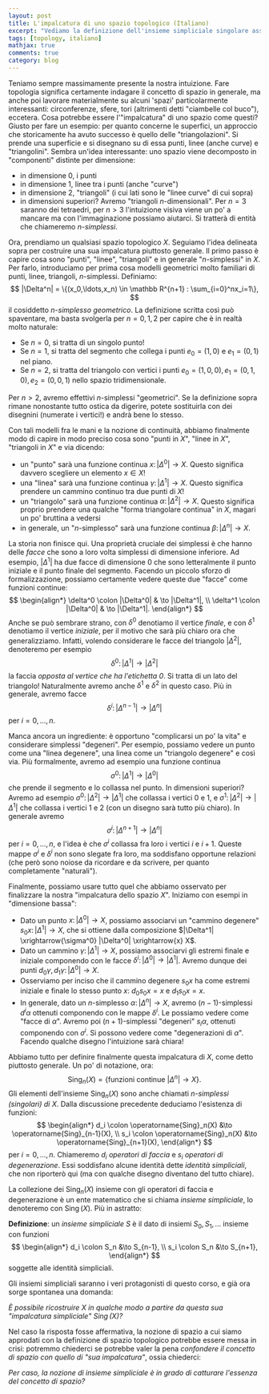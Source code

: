 ```yaml
---
layout: post
title: L'impalcatura di uno spazio topologico (Italiano)
excerpt: "Vediamo la definizione dell'insieme simpliciale singolare associato ad uno spazio topologico (post in italiano)"
tags: [topology, italiano]
mathjax: true
comments: true
category: blog
---
```


Teniamo sempre massimamente presente la nostra intuizione. Fare topologia significa certamente indagare il concetto di spazio in generale, ma anche poi lavorare materialmente su alcuni 'spazi' particolarmente interessanti: circonferenze, sfere, tori (altrimenti detti "ciambelle col buco"), eccetera. Cosa potrebbe essere l'"impalcatura" di uno spazio come questi? Giusto per fare un esempio: per quanto concerne le superfici, un approccio che storicamente ha avuto successo è quello delle "triangolazioni". Si prende una superficie e si disegnano su di essa punti, linee (anche curve) e "triangolini". Sembra un'idea interessante: uno spazio viene decomposto in "componenti" distinte per dimensione:

- in dimensione $0$, i punti
- in dimensione $1$, linee tra i punti (anche "curve")
- in dimensione $2$, "triangoli" (i cui lati sono le "linee curve" di cui sopra)
- in dimensioni superiori? Avremo "triangoli $n$-dimensionali". Per $n=3$ saranno dei tetraedri, per $n>3$ l'intuizione visiva viene un po' a mancare ma con l'immaginazione possiamo aiutarci. Si tratterà di entità che chiameremo *$n$-simplessi*.

Ora, prendiamo un qualsiasi spazio topologico $X$. Seguiamo l'idea delineata sopra per costruire una sua impalcatura piuttosto generale. Il primo passo è capire cosa sono "punti", "linee", "triangoli" e in generale "$n$-simplessi" in $X$. Per farlo, introduciamo per prima cosa modelli geometrici molto familiari di punti, linee, triangoli, $n$-simplessi. Definiamo:
$$
|\Delta^n| = \{(x_0,\ldots,x_n) \in \mathbb R^{n+1} : \sum_{i=0}^nx_i=1\},
$$
il cosiddetto *$n$-simplesso geometrico*. La definizione scritta così può spaventare, ma basta svolgerla per $n=0,1,2$ per capire che è in realtà molto naturale:

- Se $n=0$, si tratta di un singolo punto!
- Se $n=1$, si tratta del segmento che collega i punti $e_0=(1,0)$ e $e_1=(0,1)$ nel piano.
- Se $n=2$, si tratta del triangolo con vertici i punti $e_0=(1,0,0), e_1=(0,1,0), e_2=(0,0,1)$ nello spazio tridimensionale.

Per $n>2$, avremo effettivi $n$-simplessi "geometrici". Se la definizione sopra rimane nonostante tutto ostica da digerire, potete sostituirla con dei disegnini (numerate i vertici!) e andrà bene lo stesso.

Con tali modelli fra le mani e la nozione di continuità, abbiamo finalmente modo di capire in modo preciso cosa sono "punti in $X$", "linee in $X$", "triangoli in $X$" e via dicendo:

- un "punto" sarà una funzione continua $x \colon |\Delta^0| \to X$. Questo significa davvero scegliere un elemento $x \in X$!
- una "linea" sarà una funzione continua $\gamma \colon |\Delta^1| \to X$. Questo significa prendere un cammino continuo tra due punti di $X$!
- un "triangolo" sarà una funzione continua $\alpha \colon |\Delta^2| \to X$. Questo significa proprio prendere una qualche "forma triangolare continua" in $X$, magari un po' bruttina a vedersi
- in generale, un "$n$-simplesso" sarà una funzione continua $\beta \colon |\Delta^n| \to X$.

La storia non finisce qui. Una proprietà cruciale dei simplessi è che hanno delle *facce* che sono a loro volta simplessi di dimensione inferiore. Ad esempio, $|\Delta^1|$ ha due facce di dimensione $0$ che sono letteralmente il punto iniziale e il punto finale del segmento. Facendo un piccolo sforzo di formalizzazione, possiamo certamente vedere queste due "facce" come funzioni continue:
$$
\begin{align*}
\delta^0 \colon |\Delta^0| & \to |\Delta^1|, \\
\delta^1 \colon |\Delta^0| & \to |\Delta^1|.
\end{align*}
$$
Anche se può sembrare strano, con $\delta^0$ denotiamo il vertice *finale*, e con $\delta^1$ denotiamo il vertice *iniziale*, per il motivo che sarà più chiaro ora che generalizziamo. Infatti, volendo considerare le facce del triangolo $|\Delta^2|$, denoteremo per esempio
$$
\delta^0 \colon |\Delta^1| \to |\Delta^2|
$$
la faccia *opposta al vertice che ha l'etichetta $0$*. Si tratta di un lato del triangolo! Naturalmente avremo anche $\delta^1$ e $\delta^2$ in questo caso. Più in generale, avremo facce
$$
\delta^i \colon |\Delta^{n-1}| \to |\Delta^n|
$$
per $i=0,\ldots,n$.

Manca ancora un ingrediente: è opportuno "complicarsi un po' la vita" e considerare simplessi "degeneri". Per esempio, possiamo vedere un punto come una "linea degenere", una linea come un "triangolo degenere" e così via. Più formalmente, avremo ad esempio una funzione continua
$$
\sigma^0 \colon |\Delta^1| \to |\Delta^0|
$$
che prende il segmento e lo collassa nel punto. In dimensioni superiori? Avremo ad esempio $\sigma^0 \colon |\Delta^2| \to |\Delta^1|$ che collassa i vertici $0$ e $1$, e $\sigma^1 \colon |\Delta^2| \to |\Delta^1|$ che collassa i vertici $1$ e $2$ (con un disegno sarà tutto più chiaro). In generale avremo
$$
\sigma^i \colon |\Delta^{n+1}| \to |\Delta^n|
$$
per $i=0,\ldots,n$, e l'idea è che $\sigma^i$ collassa fra loro i vertici $i$ e $i+1$. Queste mappe $\sigma^i$ e $\delta^i$ non sono slegate fra loro, ma soddisfano opportune relazioni (che però sono noiose da ricordare e da scrivere, per quanto completamente "naturali").

Finalmente, possiamo usare tutto quel che abbiamo osservato per finalizzare la nostra "impalcatura dello spazio $X$". Iniziamo con esempi in "dimensione bassa":

- Dato un punto $x \colon |\Delta^0| \to X$, possiamo associarvi un "cammino degenere" $s_0 x \colon |\Delta^1| \to X$, che si ottiene dalla composizione $|\Delta^1| \xrightarrow{\sigma^0} |\Delta^0| \xrightarrow{x} X$.
- Dato un cammino $\gamma \colon |\Delta^1| \to X$, possiamo associarvi gli estremi finale e iniziale componendo con le facce $\delta^i \colon |\Delta^0| \to |\Delta^1|$. Avremo dunque dei punti $d_0 \gamma, d_1 \gamma \colon |\Delta^0| \to X$. 
- Osserviamo per inciso che il cammino degenere $s_0 x$ ha come estremi iniziale e finale lo stesso punto $x$: $d_0s_0 x = x$ e $d_1 s_0 x=x$.
- In generale, dato un $n$-simplesso $\alpha \colon |\Delta^n| \to X$, avremo $(n-1)$-simplessi $d^i\alpha$ ottenuti componendo con le mappe $\delta^i$. Le possiamo vedere come "facce di $\alpha$". Avremo poi $(n+1)$-simplessi "degeneri" $s_i \alpha$, ottenuti componendo con $\sigma^i$. Si possono vedere come "degenerazioni di $\alpha$". Facendo qualche disegno l'intuizione sarà chiara!

Abbiamo tutto per definire finalmente questa impalcatura di $X$, come detto piuttosto generale. Un po' di notazione, ora:
$$
\operatorname{Sing}_n(X) = \{\text{funzioni continue $|\Delta^n| \to X$}\}.
$$
Gli elementi dell'insieme $\operatorname{Sing}_n(X)$ sono anche chiamati *$n$-simplessi (singolari) di $X$*. Dalla discussione precedente deduciamo l'esistenza di funzioni:
$$
\begin{align*}
d_i \colon \operatorname{Sing}_n(X) &\to \operatorname{Sing}_{n-1}(X), \\
s_i \colon \operatorname{Sing}_n(X) &\to \operatorname{Sing}_{n+1}(X),
\end{align*}
$$
per $i=0,\ldots,n$. Chiameremo $d_i$ *operatori di faccia* e $s_i$ *operatori di degenerazione*. Essi soddisfano alcune identità dette *identità simpliciali*, che non riporterò qui (ma con qualche disegno diventano del tutto chiare).

La collezione dei $\operatorname{Sing}_n(X)$ insieme con gli operatori di faccia e degenerazione è un ente matematico che si chiama *insieme simpliciale*, lo denoteremo con $\operatorname{Sing}(X)$. Più in astratto:

**Definizione**: un *insieme simpliciale* $S$ è il dato di insiemi $S_0, S_1,\ldots$ insieme con funzioni
$$
\begin{align*}
d_i \colon S_n &\to S_{n-1}, \\
s_i \colon S_n &\to S_{n+1},
\end{align*}
$$
soggette alle identità simpliciali.

Gli insiemi simpliciali saranno i veri protagonisti di questo corso, e già ora sorge spontanea una domanda:

*È possibile ricostruire $X$ in qualche modo a partire da questa sua "impalcatura simpliciale" $\operatorname{Sing}(X)$?* 

Nel caso la risposta fosse affermativa, la nozione di spazio a cui siamo approdati con la definizione di spazio topologico potrebbe essere messa in crisi: potremmo chiederci se potrebbe valer la pena *confondere il concetto di spazio con quello di "sua impalcatura"*, ossia chiederci:

*Per caso, la nozione di insieme simpliciale è in grado di catturare l'essenza del concetto di spazio?*
